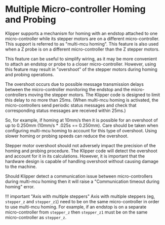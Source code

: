 # Multiple Micro-controller Homing and Probing

Klipper supports a mechanism for homing with an endstop attached to
one micro-controller while its stepper motors are on a different
micro-controller. This support is referred to as "multi-mcu
homing". This feature is also used when a Z probe is on a different
micro-controller than the Z stepper motors.

This feature can be useful to simplify wiring, as it may be more
convenient to attach an endstop or probe to a closer micro-controller.
However, using this feature may result in "overshoot" of the stepper
motors during homing and probing operations.

The overshoot occurs due to possible message transmission delays
between the micro-controller monitoring the endstop and the
micro-controllers moving the stepper motors. The Klipper code is
designed to limit this delay to no more than 25ms. (When multi-mcu
homing is activated, the micro-controllers send periodic status
messages and check that corresponding status messages are received
within 25ms.)

So, for example, if homing at 10mm/s then it is possible for an
overshoot of up to 0.250mm (10mm/s * .025s == 0.250mm). Care should be
taken when configuring multi-mcu homing to account for this type of
overshoot. Using slower homing or probing speeds can reduce the
overshoot.

Stepper motor overshoot should not adversely impact the precision of
the homing and probing procedure. The Klipper code will detect the
overshoot and account for it in its calculations. However, it is
important that the hardware design is capable of handling overshoot
without causing damage to the machine.

Should Klipper detect a communication issue between micro-controllers
during multi-mcu homing then it will raise a "Communication timeout
during homing" error.

!!! important "Axis with multiple steppers"
    Axis with multiple steppers (eg, `stepper_z` and `stepper_z1`) need to
    be on the same micro-controller in order to use multi-mcu homing. For
    example, if an endstop is on a separate micro-controller from
    `stepper_z` then `stepper_z1` must be on the same micro-controller as
    `stepper_z`.
